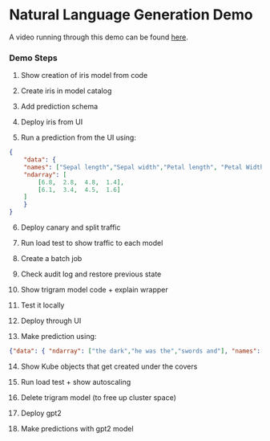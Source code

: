 # Natural Language Generation Demo

A video running through this demo can be found [here](https://www.youtube.com/watch?v=J3GDhMzKx1U).

### Demo Steps

1. Show creation of iris model from code

2. Create iris in model catalog

3. Add prediction schema

4. Deploy iris from UI

5. Run a prediction from the UI using:

```json
{
    "data": {
	"names": ["Sepal length","Sepal width","Petal length", "Petal Width"],
	"ndarray": [
	    [6.8,  2.8,  4.8,  1.4],
	    [6.1,  3.4,  4.5,  1.6]
	]
    }
}
```

6. Deploy canary and split traffic

7. Run load test to show traffic to each model

8. Create a batch job

9. Check audit log and restore previous state

10. Show trigram model code + explain wrapper

11. Test it locally

12. Deploy through UI

13. Make prediction using:

```json
{"data": { "ndarray": ["the dark","he was the","swords and"], "names": ["tfidf"] } }
```

14. Show Kube objects that get created under the covers

15. Run load test + show autoscaling

16. Delete trigram model (to free up cluster space)

17. Deploy gpt2

18. Make predictions with gpt2 model


